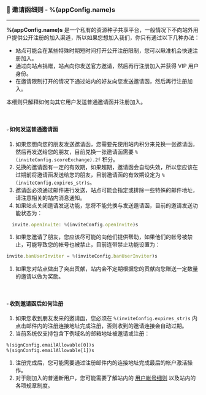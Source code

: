 ### :orange_book: 邀请函细则 - %(appConfig.name)s
---
**%(appConfig.name)s** 是一个私有的资源种子共享平台，一般情况下不向站外用户提供公开注册的加入渠道，所以如果您想加入我们，你只有通过以下几种办法：
  * 站点可能会在某些特殊时期短时间打开公开注册限制，您可以瞅准机会快速注册加入。
  * 通过向站点捐赠，站点向你发送官方邀请，然后再行注册加入并获得 VIP 用户身份。
  * 在邀请限制打开的情况下通过站内的好友向您发送邀请函，然后再行注册加入。

本细则只解释如何向其它用户发送普通邀请函并注册加入。

&emsp;

#### :white_small_square: 如何发送普通邀请函

1. 如果您想向您的朋友发送邀请函，您需要先使用站内积分来兑换一张邀请函，然后再发送给您的朋友，目前兑换一张邀请函需要 `%(inviteConfig.scoreExchange).2f` 积分。
1. 兑换的邀请函有一定的有效期，如果超期，邀请函会自动失效，所以您应该在过期前将邀请函发送给您的朋友，目前邀请函的有效期设定为 `%(inviteConfig.expires_str)s`。
1. 邀请函必须通过邮件进行发送，站点可能会指定或排除一些特殊的邮件地址，请注意相关的站内消息通知。
1. 如果站点关闭邀请发送功能，您将不能兑换与发送邀请函，目前的邀请发送功能状态为：
```javascript
  invite.openInvite: %(inviteConfig.openInvite)s
```
1. 如果您邀请了朋友，您应该尽可能的向他们提供帮助，如果他们的帐号被禁止，可能导致您的帐号也被禁止，目前连带禁止功能设置为：
```javascript
invite.banUserInviter = %(inviteConfig.banUserInviter)s
```
1. 如果您对站点做出了突出贡献，站内会不定期根据您的贡献向您赠送一定数量的邀请以做为奖励。

&emsp;

#### :white_small_square: 收到邀请函后如何注册

1. 如果您收到朋友发来的邀请函，您必须在 `%(inviteConfig.expires_str)s` 内点击邮件内的注册连接地址完成注册，否则收到的邀请连接会自动过期。
1. 当前系统仅支持包含下例域名的邮箱地址被邀请或注册：
```
%(signConfig.emailAllowable[0])s
%(signConfig.emailAllowable[1])s
```
1. 注册完成后，您可能需要通过注册邮件内的连接地址完成最后的帐户激活操作。
1. 对于刚加入的普通新用户，您可能需要了解站内的 [用户帐号细则](/about/manual/userAccountRules) 以及站内的各项规章制度。